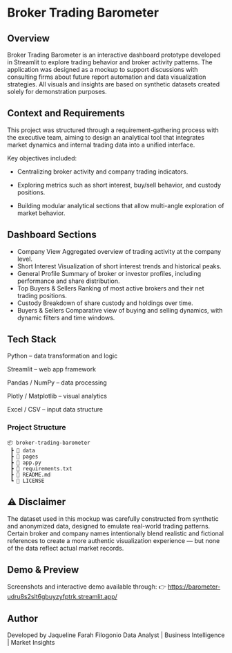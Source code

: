 # Broker Trading Barometer

## Overview

Broker Trading Barometer is an interactive dashboard prototype developed in Streamlit to explore trading behavior and broker activity patterns.
The application was designed as a mockup to support discussions with consulting firms about future report automation and data visualization strategies.
All visuals and insights are based on synthetic datasets created solely for demonstration purposes.

## Context and Requirements

This project was structured through a requirement-gathering process with the executive team, aiming to design an analytical tool that integrates market dynamics and internal trading data into a unified interface.

Key objectives included:

- Centralizing broker activity and company trading indicators.

- Exploring metrics such as short interest, buy/sell behavior, and custody positions.

- Building modular analytical sections that allow multi-angle exploration of market behavior.

## Dashboard Sections

- Company View	Aggregated overview of trading activity at the company level.
- Short Interest	Visualization of short interest trends and historical peaks.
- General Profile	Summary of broker or investor profiles, including performance and share distribution.
- Top Buyers & Sellers	Ranking of most active brokers and their net trading positions.
- Custody	Breakdown of share custody and holdings over time.
- Buyers & Sellers	Comparative view of buying and selling dynamics, with dynamic filters and time windows.
  
## Tech Stack

Python – data transformation and logic

Streamlit – web app framework

Pandas / NumPy – data processing

Plotly / Matplotlib – visual analytics

Excel / CSV – input data structure

 ### Project Structure
```
📦 broker-trading-barometer
 ┣ 📂 data
 ┣ 📂 pages
 ┣ 📜 app.py
 ┣ 📜 requirements.txt
 ┣ 📜 README.md
 ┗ 📜 LICENSE
```

## ⚠️ Disclaimer

The dataset used in this mockup was carefully constructed from synthetic and anonymized data, designed to emulate real-world trading patterns.
Certain broker and company names intentionally blend realistic and fictional references to create a more authentic visualization experience — but none of the data reflect actual market records.

## Demo & Preview

Screenshots and interactive demo available through:
👉 https://barometer-udru8s2slt6gbuyzyfptrk.streamlit.app/

## Author

Developed by Jaqueline Farah Filogonio
Data Analyst | Business Intelligence | Market Insights
